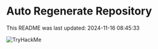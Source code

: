 # Auto Regenerate Repository

This README was last updated: 2024-11-16 08:45:33

 ![TryHackMe](https://tryhackme.com/badge/533634)